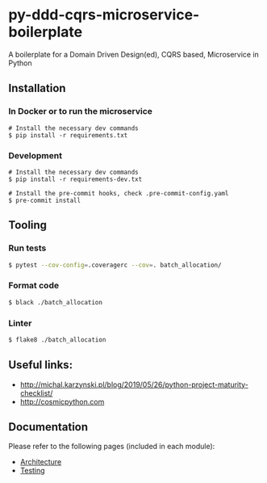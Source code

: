 # py-ddd-cqrs-microservice-boilerplate
A boilerplate for a Domain Driven Design(ed), CQRS based, Microservice in Python


## Installation

### In Docker or to run the microservice
```
# Install the necessary dev commands
$ pip install -r requirements.txt
```

### Development
```
# Install the necessary dev commands
$ pip install -r requirements-dev.txt

# Install the pre-commit hooks, check .pre-commit-config.yaml
$ pre-commit install
```

## Tooling

### Run tests
```bash
$ pytest --cov-config=.coveragerc --cov=. batch_allocation/
```

### Format code
```bash
$ black ./batch_allocation
```

### Linter
```bash
$ flake8 ./batch_allocation
```



## Useful links:

* http://michal.karzynski.pl/blog/2019/05/26/python-project-maturity-checklist/
* http://cosmicpython.com



## Documentation

Please refer to the following pages (included in each module):
* [Architecture](./docs/Architecture.md)
* [Testing](tests/README.md)